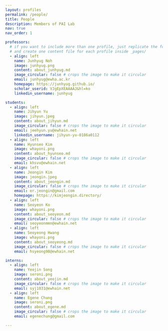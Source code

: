 ```yaml
---
layout: profiles
permalink: /people/
title: People
description: Members of PAI Lab
nav: true
nav_order: 1

professors:
  # if you want to include more than one profile, just replicate the following block
  # and create one content file for each profile inside _pages/
  - align: left
    name: Junhyug Noh
    image: junhyug.png
    content: about_junhyug.md
    image_circular: false # crops the image to make it circular
    email: junhyug@ewha.ac.kr
    homepage: https://junhyug.github.io/
    scholar_userid: VJgEpXEAAAAJ&hl=ko
    linkedin_username: junhyug

students:
  - align: left
    name: Jihyun Yu
    image: jihyun.jpeg
    content: about_jihyun.md
    image_circular: false # crops the image to make it circular
    email: jeehyun.yu@ewhain.net
    linkedin_username: jihyun-yu-0186a0112
  - align: left
    name: Hyunseo Kim
    image: whayoni.png
    content: about_hyunseo.md
    image_circular: false # crops the image to make it circular
    email: khsvv@ewhain.net
  - align: left
    name: Jeongin Kim
    image: jeongin.jpeg
    content: about_jeongin.md
    image_circular: false # crops the image to make it circular
    email: er.jeongin@gmail.com
    homepage: https://kimjeongin.directory/
  - align: left
    name: Seoyeon Ko
    image: whayoni.png
    content: about_seoyeon.md
    image_circular: false # crops the image to make it circular
    email: seoyeonmmn@ewhain.net
  - align: left
    name: Seoyeong Hwang
    image: whayoni.png
    content: about_seoyeong.md
    image_circular: false # crops the image to make it circular
    email: hsyeong98@ewhain.net

interns:
  - align: left
    name: Yeojin Song
    image: seroni.png
    content: about_yeojin.md
    image_circular: false # crops the image to make it circular
    email: syj1031@ewhain.net
  - align: left
    name: Egene Chung
    image: seroni.png
    content: about_egene.md
    image_circular: false # crops the image to make it circular
    email: egenechung@gmail.com

---
```

